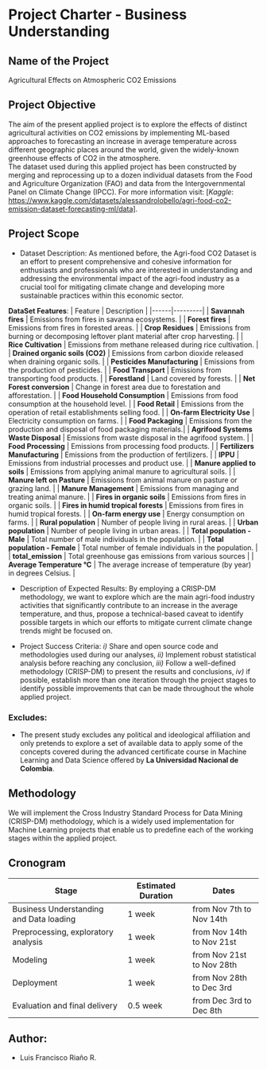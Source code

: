 # Project Charter - Business Understanding

## Name of the Project

Agricultural Effects on Atmospheric CO2 Emissions  

## Project Objective

The aim of the present applied project is to explore the effects of distinct agricultural activities on CO2 emissions by implementing ML-based approaches to forecasting an increase in average temperature across different geographic places around the world, given the widely-known greenhouse effects of CO2 in the atmosphere.   
The dataset used during this applied project has been constructed by merging and reprocessing up to a dozen individual datasets from the Food and Agriculture Organization (FAO) and data from the Intergovernmental Panel on Climate Change (IPCC). For more information visit: [*Kaggle*: https://www.kaggle.com/datasets/alessandrolobello/agri-food-co2-emission-dataset-forecasting-ml/data]. 

## Project Scope

- Dataset Description: As mentioned before, the Agri-food CO2 Dataset is an effort to present comprehensive and cohesive information for enthusiasts and professionals who are interested in understanding and addressing the environmental impact of the agri-food industry as a crucial tool for mitigating climate change and developing more sustainable practices within this economic sector.

**DataSet Features**:
| Feature | Description | 
|------|---------|
| **Savannah fires** | Emissions from fires in savanna ecosystems. |
| **Forest fires** | Emissions from fires in forested areas. |
| **Crop Residues** | Emissions from burning or decomposing leftover plant material after crop harvesting. | 
| **Rice Cultivation** | Emissions from methane released during rice cultivation. |
| **Drained organic soils (CO2)** | Emissions from carbon dioxide released when draining organic soils. | 
| **Pesticides Manufacturing** | Emissions from the production of pesticides. |
| **Food Transport** | Emissions from transporting food products. |
| **Forestland** | Land covered by forests. |
| **Net Forest conversion** | Change in forest area due to forestation and afforestation. |
| **Food Household Consumption** | Emissions from food consumption at the household level. |
| **Food Retail** | Emissions from the operation of retail establishments selling food. |
| **On-farm Electricity Use** | Electricity consumption on farms. | 
| **Food Packaging** | Emissions from the production and disposal of food packaging materials.|
| **Agrifood Systems Waste Disposal** | Emissions from waste disposal in the agrifood system. |
| **Food Processing** | Emissions from processing food products. |
| **Fertilizers Manufacturing** | Emissions from the production of fertilizers. |
| **IPPU** | Emissions from industrial processes and product use. |
| **Manure applied to soils** | Emissions from applying animal manure to agricultural soils. |
| **Manure left on Pasture** | Emissions from animal manure on pasture or grazing land. |
| **Manure Management** | Emissions from managing and treating animal manure. |
| **Fires in organic soils** | Emissions from fires in organic soils. | 
| **Fires in humid tropical forests** | Emissions from fires in humid tropical forests. |
| **On-farm energy use** | Energy consumption on farms. | 
| **Rural population** | Number of people living in rural areas. | 
| **Urban population** | Number of people living in urban areas. | 
| **Total population - Male** | Total number of male individuals in the population. | 
| **Total population - Female** | Total number of female individuals in the population. |
| **total_emission** | Total greenhouse gas emissions from various sources | 
| **Average Temperature °C** | The average increase of temperature (by year) in degrees Celsius. | 

- Description of Expected Results: By employing a CRISP-DM methodology, we want to explore which are the main agri-food industry activities that significantly contribute to an increase in the average temperature, and thus, propose a technical-based caveat to identify possible targets in which our efforts to mitigate current climate change trends might be focused on.
  
-  Project Success Criteria: *i)* Share and open source code and methodologies used during our analyses, *ii)* Implement robust statistical analysis before reaching any conclusion, *iii)* Follow a well-defined methodology (CRISP-DM) to present the results and conclusions, *iv)* if possible, establish more than one iteration through the project stages to identify possible improvements that can be made throughout the whole applied project.  

### Excludes:

- The present study excludes any political and ideological affiliation and only pretends to explore a set of available data to apply some of the concepts covered during the advanced certificate course in Machine Learning and Data Science offered by **La Universidad Nacional de Colombia**.   

## Methodology

We will implement the Cross Industry Standard Process for Data Mining (CRISP-DM) methodology, which is a widely used implementation for Machine Learning projects that enable us to predefine each of the working stages within the applied project.



## Cronogram

| Stage | Estimated Duration | Dates |
|------|---------|-------|
| Business Understanding and Data loading | 1 week | from Nov 7th to Nov 14th |
| Preprocessing, exploratory analysis | 1 week | from Nov 14th to Nov 21st |
| Modeling | 1 week | from Nov 21st to Nov 28th |
| Deployment | 1 week | from Nov 28th to Dec 3rd |
| Evaluation and final delivery | 0.5 week | from Dec 3rd to Dec 8th |


## Author:

- Luis Francisco Riaño R.

